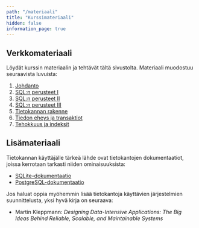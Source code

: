 ```yaml
---
path: "/materiaali"
title: "Kurssimateriaali"
hidden: false
information_page: true
---
```


## Verkkomateriaali

Löydät kurssin materiaalin ja tehtävät tältä sivustolta.
Materiaali muodostuu seuraavista luvuista:

1. [Johdanto](/luku-1)
2. [SQL:n perusteet I](/luku-2)
3. [SQL:n perusteet II](/luku-3)
4. [SQL:n perusteet III](/luku-4)
5. [Tietokannan rakenne](/luku-5)
6. [Tiedon eheys ja transaktiot](/luku-6)
7. [Tehokkuus ja indeksit](/luku-7)

## Lisämateriaali

Tietokannan käyttäjälle tärkeä lähde ovat tietokantojen dokumentaatiot,
joissa kerrotaan tarkasti niiden ominaisuuksista:

* [SQLite-dokumentaatio](https://www.sqlite.org/docs.html)
* [PostgreSQL-dokumentaatio](https://www.postgresql.org/docs/)

Jos haluat oppia myöhemmin lisää tietokantoja käyttävien
järjestelmien suunnittelusta, yksi hyvä kirja on seuraava:

* Martin Kleppmann:
_Designing Data-Intensive Applications: The Big Ideas Behind Reliable, Scalable, and Maintainable Systems_
